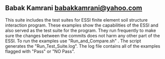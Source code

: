 Babak Kamrani
babakkamrani@yahoo.com
---------------------------------------------------------------------------------------------------------------
This suite includes the test suites for ESSI finite element soil structure interaction program.
These examples show the capabilities of the ESSI and also served as the test suite for the program. 
They run frequently to make sure the changes between the commits does not harm any other part of the ESSI.
To run the examples use "Run_and_Compare.sh" . The script generates the "Run_Test_Suite.log". 
The log file contains all of the examples flagged with "Pass" or "NO Pass".